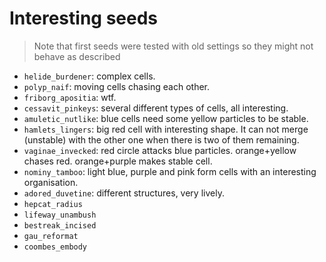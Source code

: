 # Interesting seeds

> Note that first seeds were tested with old settings so they might not behave as described

- `helide_burdener`: complex cells.
- `polyp_naif`: moving cells chasing each other.
- `friborg_apositia`: wtf.
- `cessavit_pinkeys`: several different types of cells, all interesting.
- `amuletic_nutlike`: blue cells need some yellow particles to be stable.
- `hamlets_lingers`: big red cell with interesting shape. It can not merge (unstable) with the other one when there is two of them remaining.
- `vaginae_invecked`: red circle attacks blue particles. orange+yellow chases red. orange+purple makes stable cell.
- `nominy_tamboo`: light blue, purple and pink form cells with an interesting organisation.
- `adored_duvetine`: different structures, very lively.
- `hepcat_radius`
- `lifeway_unambush`
- `bestreak_incised`
- `gau_reformat`
- `coombes_embody`
